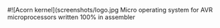 #![Acorn kernel](screenshots/logo.jpg
Micro operating system for AVR microprocessors written 100% in assembler
